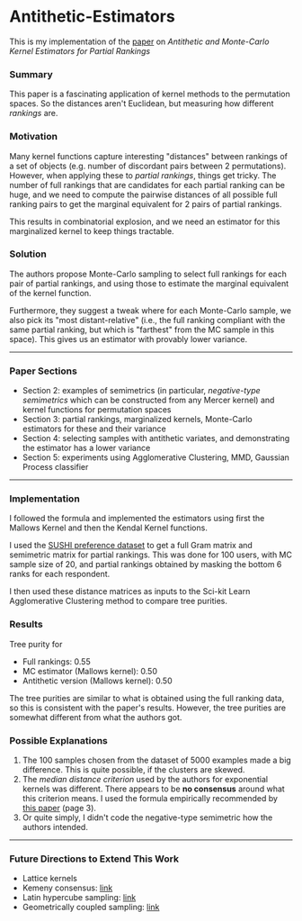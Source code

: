 # Antithetic-Estimators
This is my implementation of the [paper](https://link.springer.com/article/10.1007/s11222-019-09859-z) on *Antithetic and Monte-Carlo Kernel Estimators for Partial Rankings*

### Summary

This paper is a fascinating application of kernel methods to the permutation spaces. So the distances aren't Euclidean, but measuring how different *rankings* are. 

### Motivation

Many kernel functions capture interesting "distances" between rankings of a set of objects (e.g. number of discordant pairs between 2 permutations). However, when applying these to *partial rankings*, things get tricky. The number of full rankings that are candidates for each partial ranking can be huge, and we need to compute the pairwise distances of all possible full ranking pairs to get the marginal equivalent for 2 pairs of partial rankings.

This results in combinatorial explosion, and we need an estimator for this marginalized kernel to keep things tractable.

### Solution

The authors propose Monte-Carlo sampling to select full rankings for each pair of partial rankings, and using those to estimate the marginal equivalent of the kernel function.

Furthermore, they suggest a tweak where for each Monte-Carlo sample, we also pick its "most distant-relative" (i.e., the full ranking compliant with the same partial ranking, but which is "farthest" from the MC sample in this space). This gives us an estimator with provably lower variance.

---

### Paper Sections

- Section 2: examples of semimetrics (in particular, *negative-type semimetrics* which can be constructed from any Mercer kernel) and kernel functions for permutation spaces
- Section 3: partial rankings, marginalized kernels, Monte-Carlo estimators for these and their variance
- Section 4: selecting samples with antithetic variates, and demonstrating the estimator has a lower variance
- Section 5: experiments using Agglomerative Clustering, MMD, Gaussian Process classifier

---

### Implementation

I followed the formula and implemented the estimators using first the Mallows Kernel and then the Kendal Kernel functions.

I used the [SUSHI preference dataset](http://www.kamishima.net/sushi/) to get a full Gram matrix and semimetric matrix for partial rankings. This was done for 100 users, with MC sample size of 20, and partial rankings obtained by masking the bottom 6 ranks for each respondent.

I then used these distance matrices as inputs to the Sci-kit Learn Agglomerative Clustering method to compare tree purities.

### Results

Tree purity for 
- Full rankings: 0.55
- MC estimator (Mallows kernel): 0.50
- Antithetic version (Mallows kernel): 0.50

The tree purities are similar to what is obtained using the full ranking data, so this is consistent with the paper's results. However, the tree purities are somewhat different from what the authors got. 

### Possible Explanations

1. The 100 samples chosen from the dataset of 5000 examples made a big difference. This is quite possible, if the clusters are skewed.
2. The *median distance criterion* used by the authors for exponential kernels was different. There appears to be **no consensus** around what this criterion means. I used the formula empirically recommended by [this paper](https://arxiv.org/pdf/1708.05106.pdf) (page 3).
3. Or quite simply, I didn't code the negative-type semimetric how the authors intended.

---

### Future Directions to Extend This Work

- Lattice kernels
- Kemeny consensus: [link](https://pastel.archives-ouvertes.fr/tel-01983274/)
- Latin hypercube sampling: [link](https://projecteuclid.org/euclid.ejs/1580202025)
- Geometrically coupled sampling: [link](https://proceedings.neurips.cc/paper/2018/hash/b3e3e393c77e35a4a3f3cbd1e429b5dc-Abstract.html)
